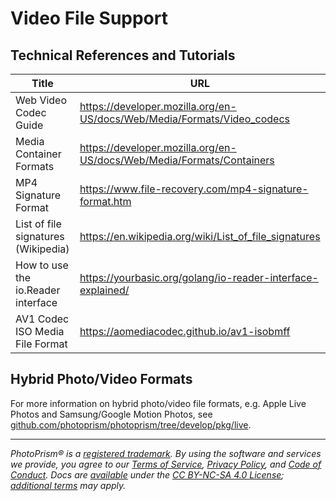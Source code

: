 Video File Support
==================

Technical References and Tutorials 
----------------------------------

| Title                                                | URL                                                                     |
|------------------------------------------------------|-------------------------------------------------------------------------|
| Web Video Codec Guide                                | https://developer.mozilla.org/en-US/docs/Web/Media/Formats/Video_codecs |
| Media Container Formats                              | https://developer.mozilla.org/en-US/docs/Web/Media/Formats/Containers   |
| MP4 Signature Format                                 | https://www.file-recovery.com/mp4-signature-format.htm                  |
| List of file signatures (Wikipedia)                  | https://en.wikipedia.org/wiki/List_of_file_signatures                   |
| How to use the io.Reader interface                   | https://yourbasic.org/golang/io-reader-interface-explained/             |
| AV1 Codec ISO Media File Format                      | https://aomediacodec.github.io/av1-isobmff                              |

Hybrid Photo/Video Formats
--------------------------

For more information on hybrid photo/video file formats, e.g. Apple Live Photos and Samsung/Google Motion Photos, see [github.com/photoprism/photoprism/tree/develop/pkg/live](https://github.com/photoprism/photoprism/tree/develop/pkg/live).

----

*PhotoPrism® is a [registered trademark](https://www.photoprism.app/trademark). By using the software and services we provide, you agree to our [Terms of Service](https://www.photoprism.app/terms), [Privacy Policy](https://www.photoprism.app/privacy), and [Code of Conduct](https://www.photoprism.app/code-of-conduct). Docs are [available](https://link.photoprism.app/github-docs) under the [CC BY-NC-SA 4.0 License](https://creativecommons.org/licenses/by-nc-sa/4.0/); [additional terms](https://github.com/photoprism/photoprism/blob/develop/assets/README.md) may apply.*

